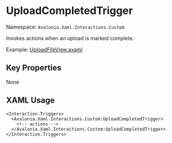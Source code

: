 # UploadCompletedTrigger

Namespace: `Avalonia.Xaml.Interactions.Custom`

Invokes actions when an upload is marked complete.

Example: [UploadFileView.axaml](samples/BehaviorsTestApplication/Views/Pages/UploadFileView.axaml)

## Key Properties
None

## XAML Usage
```xaml
<Interaction.Triggers>
  <Avalonia.Xaml.Interactions.Custom:UploadCompletedTrigger>
    <!-- actions -->
  </Avalonia.Xaml.Interactions.Custom:UploadCompletedTrigger>
</Interaction.Triggers>
```
